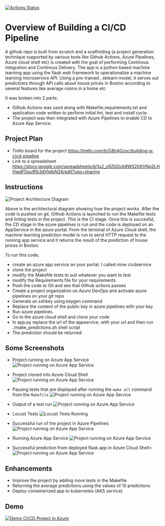 [![Actions Status](https://github.com/ivan-claire/Udacity-Azure-Cloud-Devops-Nanodegree/workflows/pythonapp/badge.svg)](https://github.com/ivan-claire/Udacity-Azure-Cloud-Devops-Nanodegree/actions)
# Overview of Building a CI/CD Pipeline
A github repo is built from scratch and a scaffolding (a project generation technique supported by various tools like Github Actions, Azure Pipelines, Azure cloud shell etc) is created with the goal of performing Continous integration and Continous Delivery.
The app is a python based machine learning app using the flask web framework to operationalize a machine learning microservice API.
Using a pre-trained , sklearn model, it serves out predictions through API calls about house prices in Boston according to several features like average rooms in a home etc 

It was broken into 2 parts:
- Github Actions was used along with Makefile,requirements.txt and application code written to perform initial lint, test and install cycle.
- The project was then integrated with Azure Pipelines to enable CD to Azure App Service.


## Project Plan

* Trello board for the project
   https://trello.com/b/G8h4Gzxc/building-a-cicd-pipeline
* Link to a spreadsheet
  https://docs.google.com/spreadsheets/d/1u2_x9ZGDcb9WS20XVNg2LHHwdFDauffIb3dVlpIkN24/edit?usp=sharing

## Instructions

![Project Architecture Diagram](https://github.com/ivan-claire/Udacity-Azure-Cloud-Devops-Nanodegree/blob/master/P2-Deploying-CICD-Pipeline-in-Azure/Screenshots/architecture.png)

Above is the architectural diagram showing how the project works.
After the code is pushed on git, Github Actions is launched to run the Makefile tests and linting tests 
in the project. This is the CI stage. Once this is succesful, the CD stage in the azure pipelines is run 
and the code is deployed on an AppService in the azure portal.
From the terminal of Azure Cloud shell, the machine learning prediction model is run to send HTTP request to 
the running app service and it returns the result of the prediction of house prices in Boston.

To run this code, 
   - create an azure app service on your portal. I called mine cicdservice
   - clone the project
   - modify the Makefile tests to suit whatever you want to test
   - modify the Requirements file for your requirements
   - Push the code to Git and see that Github actions passes
   - Create a project organization on Azure DevOps and activate azure pipelines on your git repo
   - Generate an sshkey using keygen command
   - Replace the content of the public key in azure pipelines with your key
   - Run azure pipelines.
   - Go to the azure cloud shell and clone your code
   - In app.py replace the url of the appservice, with your url and then run ./make_predictions.sh shell script
   - The prediction should be returned

## Some Screenshots

* Project running on Azure App Service
![Project running on Azure App Service](https://github.com/ivan-claire/Udacity-Azure-Cloud-Devops-Nanodegree/blob/master/P2-Deploying-CICD-Pipeline-in-Azure/Screenshots/AppServiceRunning.PNG)

* Project cloned into Azure Cloud Shell
![Project running on Azure App Service](https://github.com/ivan-claire/Udacity-Azure-Cloud-Devops-Nanodegree/blob/master/P2-Deploying-CICD-Pipeline-in-Azure/Screenshots/ClonedCode.PNG)

* Passing tests that are displayed after running the `make all` command from the `Makefile`
![Project running on Azure App Service](https://github.com/ivan-claire/Udacity-Azure-Cloud-Devops-Nanodegree/blob/master/P2-Deploying-CICD-Pipeline-in-Azure/Screenshots/MakeallGithubActions.PNG)

* Output of a test run
![Project running on Azure App Service](https://github.com/ivan-claire/Udacity-Azure-Cloud-Devops-Nanodegree/blob/master/P2-Deploying-CICD-Pipeline-in-Azure/Screenshots/Makefile%20tests.PNG)

* Locust Tests
![Locust Tests Running](https://github.com/ivan-claire/Udacity-Azure-Cloud-Devops-Nanodegree/blob/master/P2-Deploying-CICD-Pipeline-in-Azure/Screenshots/locustTests/3.PNG)

* Successful run of the project in Azure Pipelines
![Project running on Azure App Service](https://github.com/ivan-claire/Udacity-Azure-Cloud-Devops-Nanodegree/blob/master/P2-Deploying-CICD-Pipeline-in-Azure/Screenshots/azurepipelines.PNG)

* Running Azure App Service
![Project running on Azure App Service](https://github.com/ivan-claire/Udacity-Azure-Cloud-Devops-Nanodegree/blob/master/P2-Deploying-CICD-Pipeline-in-Azure/Screenshots/ClonedCode.PNG)

* Successful prediction from deployed flask app in Azure Cloud Shell> 
![Project running on Azure App Service](https://github.com/ivan-claire/Udacity-Azure-Cloud-Devops-Nanodegree/blob/master/P2-Deploying-CICD-Pipeline-in-Azure/Screenshots/predictionResults.PNG)


## Enhancements

- Improve the project by adding more tests in the Makefile
- Returning the average predictions using the values of 10 predictions
- Deploy containerized app to kubernetes (AKS service)

## Demo 
[![Demo CI/CD Project in Azure](https://img.youtube.com/vi/nRxE1c_4e8g/0.jpg)](http://www.youtube.com/watch?v=nRxE1c_4e8g)


